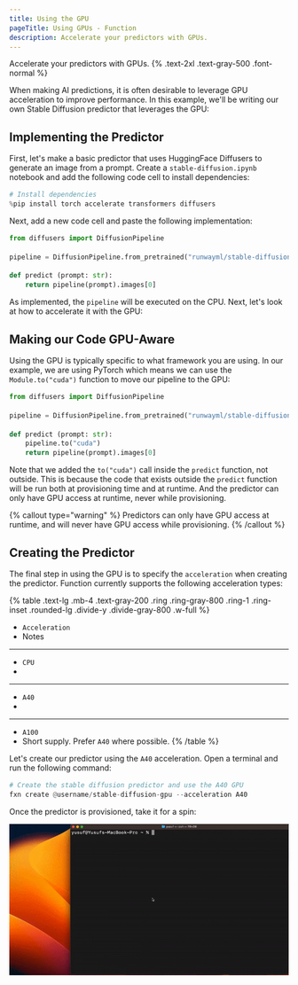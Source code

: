 ```yaml
---
title: Using the GPU
pageTitle: Using GPUs - Function
description: Accelerate your predictors with GPUs.
---
```


Accelerate your predictors with GPUs. {% .text-2xl .text-gray-500 .font-normal %}

When making AI predictions, it is often desirable to leverage GPU acceleration to improve performance. In this example, we'll be writing our own Stable Diffusion predictor that leverages the GPU:

## Implementing the Predictor
First, let's make a basic predictor that uses HuggingFace Diffusers to generate an image from a prompt. Create a `stable-diffusion.ipynb` notebook and add the following code cell to install dependencies:
```py
# Install dependencies
%pip install torch accelerate transformers diffusers
```

Next, add a new code cell and paste the following implementation:

```py
from diffusers import DiffusionPipeline

pipeline = DiffusionPipeline.from_pretrained("runwayml/stable-diffusion-v1-5")

def predict (prompt: str):
    return pipeline(prompt).images[0]
```

As implemented, the `pipeline` will be executed on the CPU. Next, let's look at how to accelerate it with the GPU:

## Making our Code GPU-Aware
Using the GPU is typically specific to what framework you are using. In our example, we are using PyTorch which means we can use the `Module.to("cuda")` function to move our pipeline to the GPU:
```py {% highlight=[6] %}
from diffusers import DiffusionPipeline

pipeline = DiffusionPipeline.from_pretrained("runwayml/stable-diffusion-v1-5")

def predict (prompt: str):
    pipeline.to("cuda")
    return pipeline(prompt).images[0]
```

Note that we added the `to("cuda")` call inside the `predict` function, not outside. This is because the code that exists outside the `predict` function will be run both at provisioning time and at runtime. And the predictor can only have GPU access at runtime, never while provisioning.

{% callout type="warning" %} Predictors can only have GPU access at runtime, and will never have GPU access while provisioning. {% /callout %}

## Creating the Predictor
The final step in using the GPU is to specify the `acceleration` when creating the predictor. Function currently supports the following acceleration types:

{% table .text-lg .mb-4 .text-gray-200 .ring .ring-gray-800 .ring-1 .ring-inset .rounded-lg .divide-y .divide-gray-800 .w-full %}
* `Acceleration`
* Notes
---
* `CPU`
* 
---
* `A40`
* 
---
* `A100`
* Short supply. Prefer `A40` where possible.
{% /table %}

Let's create our predictor using the `A40` acceleration. Open a terminal and run the following command:
```py
# Create the stable diffusion predictor and use the A40 GPU
fxn create @username/stable-diffusion-gpu --acceleration A40
```

Once the predictor is provisioned, take it for a spin:

![predict](https://raw.githubusercontent.com/fxnai/.github/main/predict.gif)